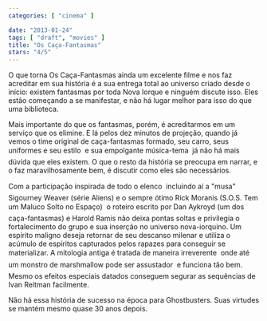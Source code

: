 ```yaml
---
categories: [ "cinema" ]

date: "2013-01-24"
tags: [ "draft", "movies" ]
title: "Os Caça-Fantasmas"
stars: "4/5"
---
```

O que torna Os Caça-Fantasmas ainda um excelente filme e nos faz acreditar em sua história é a sua entrega total ao universo criado desde o início: existem fantasmas por toda Nova Iorque e ninguém discute isso. Eles estão começando a se manifestar, e não há lugar melhor para isso do que uma biblioteca.

Mais importante do que os fantasmas, porém, é acreditarmos em um serviço que os elimine. E lá pelos dez minutos de projeção, quando já vemos o time original de caça-fantasmas formado, seu carro, seus uniformes e seu estilo  e sua empolgante música-tema  já não há mais dúvida que eles existem. O que o resto da história se preocupa em narrar, e o faz maravilhosamente bem, é discutir como eles são necessários.

Com a participação inspirada de todo o elenco  incluindo aí a "musa" Sigourney Weaver (série Aliens) e o sempre ótimo Rick Moranis (S.O.S. Tem um Maluco Solto no Espaço)  o roteiro escrito por Dan Aykroyd (um dos caça-fantasmas) e Harold Ramis não deixa pontas soltas e privilegia o fortalecimento do grupo e sua inserção no universo nova-iorquino. Um espírito maligno deseja retornar de seu descanso milenar e utiliza o acúmulo de espíritos capturados pelos rapazes para conseguir se materializar. A mitologia antiga é tratada de maneira irreverente  onde até um monstro de marshmallow pode ser assustador  e funciona tão bem. Mesmo os efeitos especiais datados conseguem segurar as sequências de Ivan Reitman facilmente.

Não há essa história de sucesso na época para Ghostbusters. Suas virtudes se mantém mesmo quase 30 anos depois.

